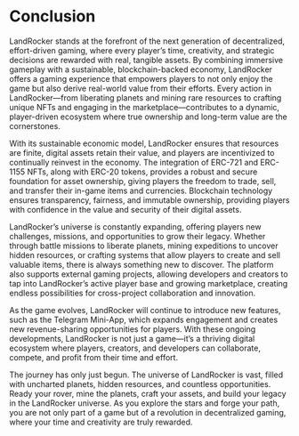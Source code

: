 # Conclusion

LandRocker stands at the forefront of the next generation of decentralized, effort-driven gaming, where every player’s time, creativity, and strategic decisions are rewarded with real, tangible assets. By combining immersive gameplay with a sustainable, blockchain-backed economy, LandRocker offers a gaming experience that empowers players to not only enjoy the game but also derive real-world value from their efforts. Every action in LandRocker—from liberating planets and mining rare resources to crafting unique NFTs and engaging in the marketplace—contributes to a dynamic, player-driven ecosystem where true ownership and long-term value are the cornerstones.

With its sustainable economic model, LandRocker ensures that resources are finite, digital assets retain their value, and players are incentivized to continually reinvest in the economy. The integration of ERC-721 and ERC-1155 NFTs, along with ERC-20 tokens, provides a robust and secure foundation for asset ownership, giving players the freedom to trade, sell, and transfer their in-game items and currencies. Blockchain technology ensures transparency, fairness, and immutable ownership, providing players with confidence in the value and security of their digital assets.

LandRocker’s universe is constantly expanding, offering players new challenges, missions, and opportunities to grow their legacy. Whether through battle missions to liberate planets, mining expeditions to uncover hidden resources, or crafting systems that allow players to create and sell valuable items, there is always something new to discover. The platform also supports external gaming projects, allowing developers and creators to tap into LandRocker’s active player base and growing marketplace, creating endless possibilities for cross-project collaboration and innovation.

As the game evolves, LandRocker will continue to introduce new features, such as the Telegram Mini-App, which expands engagement and creates new revenue-sharing opportunities for players. With these ongoing developments, LandRocker is not just a game—it’s a thriving digital ecosystem where players, creators, and developers can collaborate, compete, and profit from their time and effort.

The journey has only just begun. The universe of LandRocker is vast, filled with uncharted planets, hidden resources, and countless opportunities. Ready your rover, mine the planets, craft your assets, and build your legacy in the LandRocker universe. As you explore the stars and forge your path, you are not only part of a game but of a revolution in decentralized gaming, where your time and creativity are truly rewarded.
